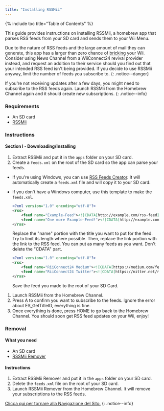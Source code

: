 ```yaml
---
title: "Installing RSSMii"
---
```


{% include toc title="Table of Contents" %}

This guide provides instructions on installing RSSMii, a homebrew app that parses RSS feeds from your SD card and sends them to your Wii Menu.

Due to the nature of RSS feeds and the large amount of mail they can generate, this app has a larger than zero chance of [bricking](bricks#mail-brick) your Wii. Consider using News Channel from a WiiConnect24 revival provider instead, and request an addition to their service should you find out that your intended RSS feed isn't being provided. If you decide to use RSSMii anyway, limit the number of feeds you subscribe to.
{: .notice--danger}

If you're not receiving updates after a few days, you might need to subscribe to the RSS feeds again. Launch RSSMii from the Homebrew Channel again and it should create new subscriptions.
{: .notice--info}

### Requirements

* An SD card
* [RSSMii](https://oscwii.org/library/app/rssmii)

### Instructions
#### Section I - Downloading/Installing

1. Extract RSSMii and put it in the `apps` folder on your SD card.
1. Create a `feeds.xml` on the root of the SD card so the app can parse your feeds.

+ If you're using Windows, you can use [RSS Feeds Creator](https://github.com/RiiConnect24/rssmii/releases/download/v1.4.1/RSSFeedsCreator.bat). It will automatically create a `feeds.xml` file and will copy it to your SD card.

+ If you don't have a Windows computer, use this template to make the `feeds.xml`.

    ```xml
    <?xml version="1.0" encoding="utf-8"?>
    <rss>
        <feed name="Example-Feed"><![CDATA[http://example.com/rss-feed]]></feed>
        <feed name="One more Example-Feed!"><![CDATA[http://example.com/another_rss-feed]]></feed>
    </rss>
    ```

    Replace the "name" portion with the title you want to put for the feed. Try to limit its length where possible. Then, replace the link portion with the link to the RSS feed. You can put as many feeds as you want. Don't delete the "CDATA" part.

    ```xml
    <?xml version="1.0" encoding="utf-8"?>
    <rss>
        <feed name="RiiConnect24 Medium"><![CDATA[https://medium.com/feed/riiconnect24]]></feed>
        <feed name="RiiConnect24 Twitter"><![CDATA[https://nitter.net/riiconnect24/rss]]></feed>
    </rss>
    ```

    Save the feed you made to the root of your SD Card.

1. Launch RSSMii from the Homebrew Channel.
1. Press A to confirm you want to subscribe to the feeds. Ignore the error about ES_GetTitleID, everything is fine.
1. Once everything is done, press HOME to go back to the Homebrew Channel. You should soon get RSS feed updates on your Wii, enjoy!

### Removal

#### What you need

* An SD card
* [RSSMii Remover](https://oscwii.org/library/app/rssmii-remover)

#### Instructions

1. Extract RSSMii Remover and put it in the `apps` folder on your SD card.
1. Delete the `feeds.xml` file on the root of your SD card.
1. Launch RSSMii Remover from the Homebrew Channel. It will remove your subscriptions to the RSS feeds.

[Clicca qui per tornare alla Navigazione del Sito.](navigazione-sito)
{: .notice--info}
